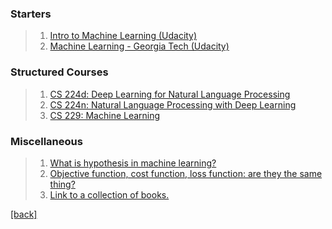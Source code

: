 ### Starters
> 1. [Intro to Machine Learning (Udacity)](https://www.udacity.com/course/intro-to-machine-learning--ud120)
> 2. [Machine Learning - Georgia Tech (Udacity)](https://www.udacity.com/course/machine-learning--ud262)

### Structured Courses
> 1. [CS 224d: Deep Learning for Natural Language Processing](https://www.youtube.com/results?search_query=cs+224+d)
> 2. [CS 224n: Natural Language Processing with Deep Learning ](https://www.youtube.com/results?search_query=cs+224+d)
> 3. [CS 229: Machine Learning](https://see.stanford.edu/Course/CS229)

### Miscellaneous
> 1. [What is hypothesis in machine learning?](https://www.quora.com/What-is-hypothesis-in-machine-learning)
> 2. [Objective function, cost function, loss function: are they the same thing?](https://stats.stackexchange.com/questions/179026/objective-function-cost-function-loss-function-are-they-the-same-thing)
> 3. [Link to a collection of books.](https://github.com/josephmisiti/awesome-machine-learning/blob/master/books.md)


[[back]](https://github.com/anicksaha/machine-learning)
